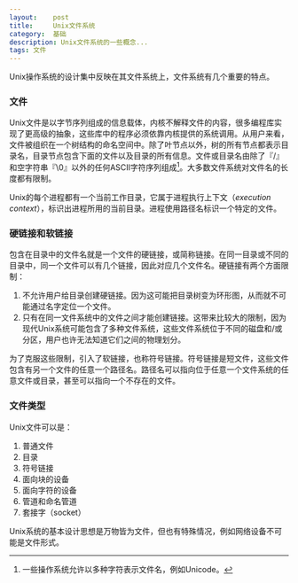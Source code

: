 ```yaml
---
layout:    post
title:     Unix文件系统
category:  基础
description: Unix文件系统的一些概念...
tags: 文件
---
```


Unix操作系统的设计集中反映在其文件系统上，文件系统有几个重要的特点。

### 文件 ###

Unix文件是以字节序列组成的信息载体，内核不解释文件的内容，很多编程库实现了更高级的抽象，这些库中的程序必须依靠内核提供的系统调用。从用户来看，文件被组织在一个树结构的命名空间中。除了叶节点以外，树的所有节点都表示目录名，目录节点包含下面的文件以及目录的所有信息。文件或目录名由除了『/』和空字符串『\0』以外的任何ASCII字符序列组成[^1]。大多数文件系统对文件名的长度都有限制。

[^1]: 一些操作系统允许以多种字符表示文件名，例如Unicode。

Unix的每个进程都有一个当前工作目录，它属于进程执行上下文（*execution context*），标识出进程所用的当前目录。进程使用路径名标识一个特定的文件。

### 硬链接和软链接 ###

包含在目录中的文件名就是一个文件的硬链接，或简称链接。在同一目录或不同的目录中，同一个文件可以有几个链接，因此对应几个文件名。硬链接有两个方面限制：

1. 不允许用户给目录创建硬链接。因为这可能把目录树变为环形图，从而就不可能通过名字定位一个文件。
2. 只有在同一文件系统中的文件之间才能创建链接。这带来比较大的限制，因为现代Unix系统可能包含了多种文件系统，这些文件系统位于不同的磁盘和/或分区，用户也许无法知道它们之间的物理划分。

为了克服这些限制，引入了软链接，也称符号链接。符号链接是短文件，这些文件包含有另一个文件的任意一个路径名。路径名可以指向位于任意一个文件系统的任意文件或目录，甚至可以指向一个不存在的文件。

### 文件类型 ###

Unix文件可以是：

1. 普通文件
2. 目录
3. 符号链接
4. 面向块的设备
5. 面向字符的设备
6. 管道和命名管道
7. 套接字（socket）

Unix系统的基本设计思想是万物皆为文件，但也有特殊情况，例如网络设备不可能是文件形式。